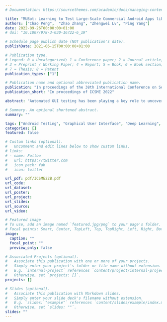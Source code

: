 ```yaml
---
# Documentation: https://sourcethemes.com/academic/docs/managing-content/

title: "MUBot: Learning to Test Large-Scale Commercial Android Apps like a Human"
authors: ["Chao Peng",  "Zhao Zhang", "Zhengwei Lv", "Ping Yang"]
date: 2022-09-26T00:00:00+01:00
# doi: "10.1007/978-3-030-16722-6_19"

# Schedule page publish date (NOT publication's date).
publishDate: 2021-06-15T00:00:00+01:00

# Publication type.
# Legend: 0 = Uncategorized; 1 = Conference paper; 2 = Journal article;
# 3 = Preprint / Working Paper; 4 = Report; 5 = Book; 6 = Book section;
# 7 = Thesis; 8 = Patent
publication_types: ["1"]

# Publication name and optional abbreviated publication name.
publication: "In proceedings of the 38th International Conference on Software Maintenance and Evolution (ICSME 2022)"
publication_short: "In proceedings of ICSME 2022"

abstract: "Automated GUI testing has been playing a key role to uncover crashes to ensure the stability and robustness of Android apps. Recent research has proposed random, search-based and model-based testing techniques for GUI event generation. In industrial practices, different companies have developed various GUI exploration tools such as Facebook Sapienz, WeChat WeTest and ByteDance Fastbot to test their products. However, these tools are bound to their predefined GUI exploration strategies and lack of the ability to generate human-like actions to test meaningful scenarios. To address these challenges, Humanoid is the first Android testing tool that utilises deep learning to imitate human behaviours and achieves promising results over current model-based methods. However, we find some challenges when applying Humanoid to test our sophisticated commercial apps such as infinite loops and low test coverage. To this end, we performed the first case study on the performance of deep learning techniques using commercial apps to understand the underlying reason of the current weakness of this promising method. Based on our findings, we propose MUBot (Multi-modal User Bot) for human-like Android testing. Our empirical evaluation reveals that MUBot has better performance over Humanoid and Fastbot, our in-house testing tool on coverage achieved and bug-fixing rate on commercial apps."

# Summary. An optional shortened abstract.
summary: ""

tags: ["Android Testing", "Graphical User Interface", "Deep Learning", "AI2SE"]
categories: []
featured: false

# Custom links (optional).
#   Uncomment and edit lines below to show custom links.
# links:
# - name: Follow
#   url: https://twitter.com
#   icon_pack: fab
#   icon: twitter

url_pdf: pdf/ICSME22B.pdf
url_code:
url_dataset:
url_poster:
url_project:
url_slides:
url_source:
url_video:

# Featured image
# To use, add an image named `featured.jpg/png` to your page's folder. 
# Focal points: Smart, Center, TopLeft, Top, TopRight, Left, Right, BottomLeft, Bottom, BottomRight.
image:
  caption: ""
  focal_point: ""
  preview_only: false

# Associated Projects (optional).
#   Associate this publication with one or more of your projects.
#   Simply enter your project's folder or file name without extension.
#   E.g. `internal-project` references `content/project/internal-project/index.md`.
#   Otherwise, set `projects: []`.
projects: []

# Slides (optional).
#   Associate this publication with Markdown slides.
#   Simply enter your slide deck's filename without extension.
#   E.g. `slides: "example"` references `content/slides/example/index.md`.
#   Otherwise, set `slides: ""`.
slides: ""
---
```

